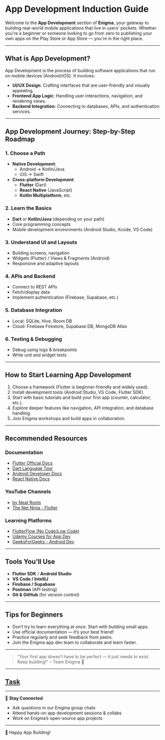 # App Development Induction Guide

Welcome to the **App Development** section of **Enigma**, your gateway to building real-world mobile applications that live in users’ pockets. Whether you're a beginner or someone looking to go from zero to publishing your own apps on the Play Store or App Store — you're in the right place.

---

## What is App Development?

App Development is the process of building software applications that run on mobile devices (Android/iOS). It involves:

- **UI/UX Design**: Crafting interfaces that are user-friendly and visually appealing.
- **Frontend App Logic**: Handling user interactions, navigation, and rendering views.
- **Backend Integration**: Connecting to databases, APIs, and authentication services.

---

## App Development Journey: Step-by-Step Roadmap

### 1. **Choose a Path**
- **Native Development**: 
  - Android → Kotlin/Java
  - iOS → Swift
- **Cross-platform Development**:
  - **Flutter** (Dart)
  - **React Native** (JavaScript)
  - **Kotlin Multiplatform**, etc.

### 2. **Learn the Basics**
- **Dart** or **Kotlin/Java** (depending on your path)
- Core programming concepts
- Mobile development environments (Android Studio, Xcode, VS Code)

### 3. **Understand UI and Layouts**
- Building screens, navigation
- Widgets (Flutter) / Views & Fragments (Android)
- Responsive and adaptive layouts

### 4. **APIs and Backend**
- Connect to REST APIs
- Fetch/display data
- Implement authentication (Firebase, Supabase, etc.)

### 5. **Database Integration**
- Local: SQLite, Hive, Room DB
- Cloud: Firebase Firestore, Supabase DB, MongoDB Atlas

### 6. **Testing & Debugging**
- Debug using logs & breakpoints
- Write unit and widget tests
---

## How to Start Learning App Development

1. Choose a framework (Flutter is beginner-friendly and widely used).
2. Install development tools (Android Studio, VS Code, Flutter SDK).
3. Start with basic tutorials and build your first app (counter, calculator, etc.).
4. Explore deeper features like navigation, API integration, and database handling.
5. Join Enigma workshops and build apps in collaboration.

---

## Recommended Resources

### Documentation
- [Flutter Official Docs](https://flutter.dev/docs)
- [Dart Language Tour](https://dart.dev/guides)
- [Android Developer Docs](https://developer.android.com/)
- [React Native Docs](https://reactnative.dev/)

### YouTube Channels
- [by Neat Roots](https://youtube.com/playlist?list=PLUhfM8afLE_NQbVaoIEhceR9npbY57Pdg&si=F22syahN3DM69-Fh)
- [The Net Ninja - Flutter](https://www.youtube.com/playlist?list=PL4cUxeGkcC9jLYyp2Aoh6hcWuxFDX6PBJ)

### Learning Platforms
- [FlutterFlow (No Code/Low Code)](https://flutterflow.io/)
- [Udemy Courses for App Dev](https://www.udemy.com/)
- [GeeksForGeeks - Android Dev](https://www.geeksforgeeks.org/android-tutorial/)

---

## Tools You’ll Use

- **Flutter SDK** / **Android Studio**
- **VS Code / IntelliJ**
- **Firebase / Supabase**
- **Postman** (API testing)
- **Git & GitHub** (for version control)

---

## Tips for Beginners

- Don’t try to learn everything at once. Start with building small apps.
- Use official documentation — it’s your best friend!
- Practice regularly and seek feedback from peers.
- Join the Enigma app dev team to collaborate and learn faster.

---


> "Your first app doesn’t have to be perfect — it just needs to exist. Keep building!" – Team Enigma 💚

---
## [Task](./Task/README.md)

---

🔗 **Stay Connected**
-  Ask questions in our Enigma group chats
-  Attend hands-on app development sessions & collabs
- Work on Enigma’s open-source app projects

---

📁 Happy App Building!
